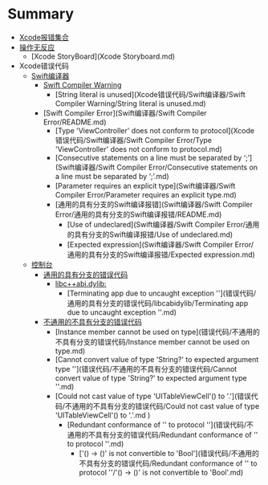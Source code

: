 # Summary

* [Xcode报错集合](README.md)
* [操作无反应](README.md)
  * [Xcode StoryBoard](Xcode Storyboard.md)
* Xcode错误代码
  * [Swift编译器](Swift编译器.md)
    * [Swift Compiler Warning](README.md)
      * [String literal is unused](Xcode错误代码/Swift编译器/Swift Compiler Warning/String literal is unused.md)
    * [Swift Compiler Error](Swift编译器/Swift Compiler Error/README.md)
      * [Type 'ViewController' does not conform to protocol](Xcode错误代码/Swift编译器/Swift Compiler Error/Type 'ViewController' does not conform to protocol.md)
      * [Consecutive statements on a line must be separated by ‘;’](Swift编译器/Swift Compiler Error/Consecutive statements on a line must be separated by ‘;’.md)
      * [Parameter requires an explicit type](Swift编译器/Swift Compiler Error/Parameter requires an explicit type.md)
      * [通用的具有分支的Swift编译报错](Swift编译器/Swift Compiler Error/通用的具有分支的Swift编译报错/README.md)
        * [Use of undeclared](Swift编译器/Swift Compiler Error/通用的具有分支的Swift编译报错/Use of undeclared.md)
        * [Expected expression](Swift编译器/Swift Compiler Error/通用的具有分支的Swift编译报错/Expected expression.md)
  * [控制台](README.md)
    * [通用的具有分支的错误代码](错误代码/通用的具有分支的错误代码/README.md)
      * [libc++abi.dylib:](错误代码/通用的具有分支的错误代码/libcabidylib/libc++abi.dylib:.md)
        * [Terminating app due to uncaught exception ''](错误代码/通用的具有分支的错误代码/libcabidylib/Terminating app due to uncaught exception ''.md)
    * [不通用的不具有分支的错误代码](错误代码/不通用的不具有分支的错误代码/README.md)
      * [Instance member cannot be used on type](错误代码/不通用的不具有分支的错误代码/Instance member cannot be used on type.md)
      * [Cannot convert value of type 'String?' to expected argument type ''](错误代码/不通用的不具有分支的错误代码/Cannot convert value of type 'String?' to expected argument type ''.md)
      * [Could not cast value of type 'UITableViewCell'\(\) to '.'](错误代码/不通用的不具有分支的错误代码/Could not cast value of type 'UITableViewCell'\(\) to '.'.md ) 
        * [Redundant conformance of '' to protocol ''](错误代码/不通用的不具有分支的错误代码/Redundant conformance of '' to protocol ''.md)
          * ['\(\) -&gt; \(\)' is not convertible to 'Bool'](错误代码/不通用的不具有分支的错误代码/Redundant conformance of '' to protocol ''/'\(\) -&gt; \(\)' is not convertible to 'Bool'.md)


